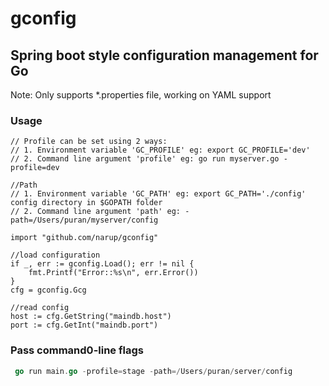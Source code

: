 # gconfig 
## Spring boot style configuration management for Go

Note: Only supports *.properties file, working on YAML support

### Usage

    // Profile can be set using 2 ways:
    // 1. Environment variable 'GC_PROFILE' eg: export GC_PROFILE='dev'
    // 2. Command line argument 'profile' eg: go run myserver.go -profile=dev

    //Path
    // 1. Environment variable 'GC_PATH' eg: export GC_PATH='./config' config directory in $GOPATH folder
    // 2. Command line argument 'path' eg: -path=/Users/puran/myserver/config

    import "github.com/narup/gconfig"

    //load configuration
	if _, err := gconfig.Load(); err != nil {
		fmt.Printf("Error::%s\n", err.Error())
	}
	cfg = gconfig.Gcg

	//read config
	host := cfg.GetString("maindb.host")
	port := cfg.GetInt("maindb.port")

   ### Pass command0-line flags
   ```go
	go run main.go -profile=stage -path=/Users/puran/server/config
   ```
   
   
